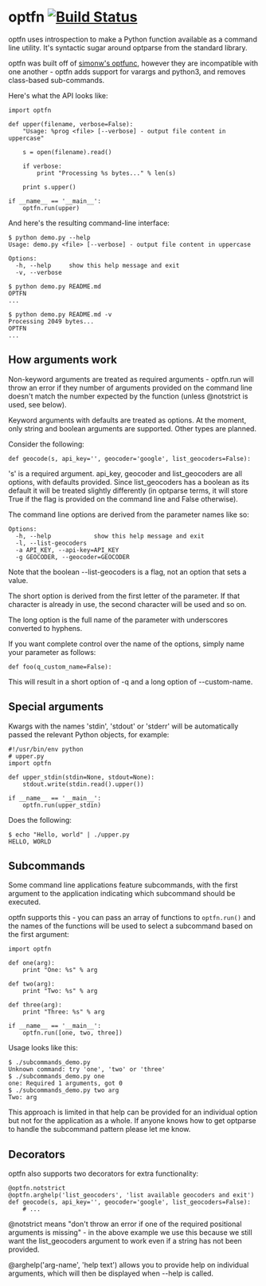 optfn [![Build Status](https://travis-ci.org/ysimonson/optfn.png)](https://travis-ci.org/ysimonson/optfn)
=====

optfn uses introspection to make a Python function available as a command
line utility. It's syntactic sugar around optparse from the standard library.

optfn was built off of [simonw's optfunc](https://github.com/simonw/optfunc),
however they are incompatible with one another - optfn adds support for
varargs and python3, and removes class-based sub-commands.

Here's what the API looks like:

    import optfn

    def upper(filename, verbose=False):
        "Usage: %prog <file> [--verbose] - output file content in uppercase"

        s = open(filename).read()
        
        if verbose:
            print "Processing %s bytes..." % len(s)
        
        print s.upper()

    if __name__ == '__main__':
        optfn.run(upper)

And here's the resulting command-line interface:

    $ python demo.py --help
    Usage: demo.py <file> [--verbose] - output file content in uppercase
    
    Options:
      -h, --help     show this help message and exit
      -v, --verbose  

    $ python demo.py README.md 
    OPTFN
    ...

    $ python demo.py README.md -v
    Processing 2049 bytes...
    OPTFN
    ...

How arguments work
------------------

Non-keyword arguments are treated as required arguments - optfn.run will 
throw an error if they number of arguments provided on the command line 
doesn't match the number expected by the function (unless @notstrict is used, 
see below).

Keyword arguments with defaults are treated as options. At the moment, only 
string and boolean arguments are supported. Other types are planned.

Consider the following:

    def geocode(s, api_key='', geocoder='google', list_geocoders=False):

's' is a required argument. api_key, geocoder and list_geocoders are all 
options, with defaults provided. Since list_geocoders has a boolean as its 
default it will be treated slightly differently (in optparse terms, it will 
store True if the flag is provided on the command line and False otherwise).

The command line options are derived from the parameter names like so:

    Options:
      -h, --help            show this help message and exit
      -l, --list-geocoders
      -a API_KEY, --api-key=API_KEY
      -g GEOCODER, --geocoder=GEOCODER

Note that the boolean --list-geocoders is a flag, not an option that sets a
value.

The short option is derived from the first letter of the parameter. If that 
character is already in use, the second character will be used and so on.

The long option is the full name of the parameter with underscores converted 
to hyphens.

If you want complete control over the name of the options, simply name your 
parameter as follows:

    def foo(q_custom_name=False):

This will result in a short option of -q and a long option of --custom-name.

Special arguments
-----------------

Kwargs with the names 'stdin', 'stdout' or 'stderr' will be automatically 
passed the relevant Python objects, for example:
    
    #!/usr/bin/env python
    # upper.py
    import optfn

    def upper_stdin(stdin=None, stdout=None):
        stdout.write(stdin.read().upper())

    if __name__ == '__main__':
        optfn.run(upper_stdin)

Does the following:

    $ echo "Hello, world" | ./upper.py
    HELLO, WORLD

Subcommands
-----------

Some command line applications feature subcommands, with the first argument 
to the application indicating which subcommand should be executed.

optfn supports this - you can pass an array of  functions to `optfn.run()` and
the names of the functions will be used to select a subcommand based on the
first argument:

    import optfn
    
    def one(arg):
        print "One: %s" % arg
    
    def two(arg):
        print "Two: %s" % arg
    
    def three(arg):
        print "Three: %s" % arg
    
    if __name__ == '__main__':
        optfn.run([one, two, three])

Usage looks like this:

    $ ./subcommands_demo.py    
    Unknown command: try 'one', 'two' or 'three'
    $ ./subcommands_demo.py one
    one: Required 1 arguments, got 0
    $ ./subcommands_demo.py two arg
    Two: arg

This approach is limited in that help can be provided for an individual option 
but not for the application as a whole. If anyone knows how to get optparse to
handle the subcommand pattern please let me know.

Decorators
----------

optfn also supports two decorators for extra functionality:

    @optfn.notstrict
    @optfn.arghelp('list_geocoders', 'list available geocoders and exit')
    def geocode(s, api_key='', geocoder='google', list_geocoders=False):
        # ...

@notstrict means "don't throw an error if one of the required positional 
arguments is missing" - in the above example we use this because we still want
the list_geocoders argument to work even if a string has not been provided.

@arghelp('arg-name', 'help text') allows you to provide help on individual 
arguments, which will then be displayed when --help is called.

